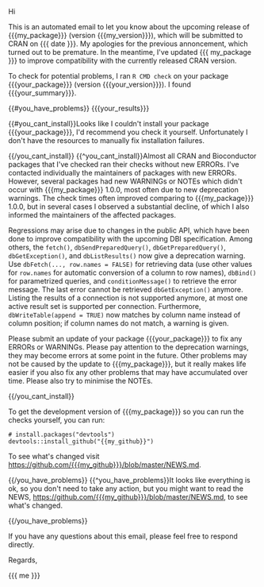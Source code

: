 Hi


This is an automated email to let you know about the upcoming release of {{{my_package}}} (version {{{my_version}}}), which will be submitted to CRAN on {{{ date }}}. My apologies for the previous annoncement, which turned out to be premature. In the meantime, I've updated {{{ my_package }}} to improve compatibility with the currently released CRAN version.

To check for potential problems, I ran `R CMD check` on your package {{{your_package}}} (version {{{your_version}}}). I found {{{your_summary}}}.

{{#you_have_problems}}
{{{your_results}}}

{{#you_cant_install}}Looks like I couldn't install your package {{{your_package}}}, I'd recommend you check it yourself. Unfortunately I don't have the resources to manually fix installation failures.

{{/you_cant_install}}
{{^you_cant_install}}Almost all CRAN and Bioconductor packages that I've checked ran their checks without new ERRORs. I've contacted individually the maintainers of packages with new ERRORs. However, several packages had new WARNINGs or NOTEs which didn't occur with {{{my_package}}} 1.0.0, most often due to new deprecation warnings. The check times often improved comparing to {{{my_package}}} 1.0.0, but in several cases I observed a substantial decline, of which I also informed the maintainers of the affected packages.

Regressions may arise due to changes in the public API, which have been done to improve compatibility with the upcoming DBI specification. Among others, the `fetch()`, `dbSendPreparedQuery()`, `dbGetPreparedQuery()`, `dbGetException()`, and `dbListResults()` now give a deprecation warning. Use `dbFetch(..., row.names = FALSE)` for retrieving data (use other values for `row.names` for automatic conversion of a column to row names), `dbBind()` for parametrized queries, and `conditionMessage()` to retrieve the error message. The last error cannot be retrieved `dbGetException()` anymore. Listing the results of a connection is not supported anymore, at most one active result set is supported per connection. Furthermore, `dbWriteTable(append = TRUE)` now matches by column name instead of column position; if column names do not match, a warning is given.

Please submit an update of your package {{{your_package}}} to fix any ERRORs or WARNINGs. Please pay attention to the deprecation warnings, they may become errors at some point in the future. Other problems may not be caused by the update to {{{my_package}}}, but it really makes life easier if you also fix any other problems that may have accumulated over time. Please also try to minimise the NOTEs.

{{/you_cant_install}}

To get the development version of {{{my_package}}} so you can run the checks yourself, you can run:

    # install.packages("devtools")
    devtools::install_github("{{my_github}}")

To see what's changed visit <https://github.com/{{{my_github}}}/blob/master/NEWS.md>.

{{/you_have_problems}}
{{^you_have_problems}}It looks like everything is ok, so you don't need to take any action, but you might want to read the NEWS, <https://github.com/{{{my_github}}}/blob/master/NEWS.md>, to see what's changed.

{{/you_have_problems}}

If you have any questions about this email, please feel free to respond directly.


Regards,

{{{ me }}}
